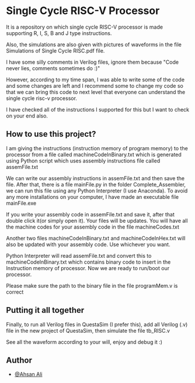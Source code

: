 
# Single Cycle RISC-V Processor

It is a repository on which single cycle RISC-V processor is made supporting R, I, S, B and J type instructions.

Also, the simulations are also given with pictures of waveforms in the file Simulations of Single Cycle RISC.pdf file. 

I have some silly comments in Verilog files, ignore them because "Code never lies, comments sometimes do :)"

However, according to my time span, I was able to write some of the code and some changes are left and I recommend some to change my code so that we can bring this code to next level that everyone can understand the single cycle risc-v processor.

I have checked all of the instructions I supported for this but I want to check on your end also.


## How to use this project?

I am giving the instructions (instruction memory of program memory) to the processor from a file called machineCodeInBinary.txt which is generated using Python script which uses assembly instructions file called assemFile.txt

We can write our assembly instructions in assemFile.txt and then save the file. After that, there is a file mainFile.py in the folder Complete_Assembler, we can run this file using any Python Interpreter (I use Anaconda). To avoid any more installations on your computer, I have made an executable file mainFile.exe 

If you write your assembly code in assemFile.txt and save it, after that double click it(or simply open it). Your files will be updates. You will have all the machine codes for your assembly code in the file machineCodes.txt

Another two files machineCodeInBinary.txt and machineCodeInHex.txt will also be updated with your assembly code. Use whichever you want.

Python Interpreter will read assemFile.txt and convert this to machineCodeInBinary.txt which contains binary code to insert in the Instruction memory of processor. 
Now we are ready to run/boot our processor. 

Please make sure the path to the binary file in the file programMem.v is correct

## Putting it all together

Finally, to run all Verilog files in QuestaSim (I prefer this), add all Verilog (.v) file in the new project of QuestaSim, then simulate the file tb_RISC.v

See all the waveform according to your will, enjoy and debug it :)


## Author

- [@Ahsan Ali](https://github.com/AhsanAliUet)


